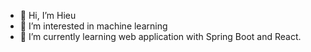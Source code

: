 - 👋 Hi, I’m Hieu
- 👀 I’m interested in machine learning
- 🌱 I’m currently learning web application with Spring Boot and React.


<!---
hieunguyen810/hieunguyen810 is a ✨ special ✨ repository because its `README.md` (this file) appears on your GitHub profile.
You can click the Preview link to take a look at your changes.
--->
